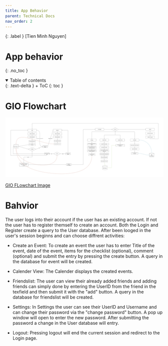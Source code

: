 ```yaml
---
title: App Behavior
parent: Technical Docs
nav_order: 2
---
```


{: .label }
[Tien Minh Nguyen]

# App behavior
{: .no_toc }

<details open markdown="block">
{: .text-delta }
<summary>Table of contents</summary>
+ ToC
{: toc }
</details>

# GIO Flowchart

<img width="950" alt="GIO Flowchart" src="https://github.com/mdxng/gio/blob/main/docs/assets/images/GIOFlowchart.jpg?raw=true">

[GIO FLowchart Image](https://github.com/mdxng/gio/blob/main/docs/assets/images/GIOFlowchart.jpg?raw=true)

# Bahvior

The user logs into their account if the user has an existing account. If not the user has to register themself to create an account. Both the Login and Register create a query to the User database. After been looged in the user's session beginns and can choose diffrent activities:

- Create an Event:
To create an event the user has to enter Title of the event, date of the event, items for the checklist (optional), comment (optional) and submit the entry by pressing the create button. A query in the database for event will be created.

- Calender View:
The Calender displays the created events.

- Friendslist:
The user can view their already added friends and adding friends can simply done by entering the UserID from the friend in the texfield and then submit it with the "add" button.  A query in the database for friendslist will be created.

- Settings:
In Settings the user can see their UserID and Username and can change their password via the "change password" button. A pop up window will open to enter the new password. After submitting the password a change in the User database will entry.

- Logout:
Pressing logout will end the current session and redirect to the Login page.

